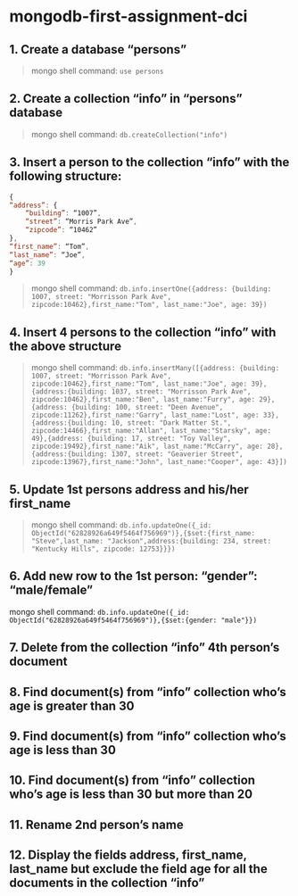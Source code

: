 # mongodb-first-assignment-dci

## 1. Create a database “persons”

> mongo shell command: `use persons` 

## 2. Create a collection “info” in “persons” database

> mongo shell command: `db.createCollection("info")`

## 3. Insert a person to the collection “info” with the following structure:
```javascript
{
“address”: {
    “building”: “1007”,
    “street”: “Morris Park Ave”,
    “zipcode”: “10462”
},
“first_name”: “Tom”,
“last_name”: “Joe”,
“age”: 39
}
```

> mongo shell command: `db.info.insertOne({address: {building: 1007, street: "Morrisson Park Ave", zipcode:10462},first_name:"Tom", last_name:"Joe", age: 39})`

## 4. Insert 4 persons to the collection “info” with the above structure

> mongo shell command: `db.info.insertMany([{address: {building: 1007, street: "Morrisson Park Ave", zipcode:10462},first_name:"Tom", last_name:"Joe", age: 39}, {address:{building: 1037, street: "Morrisson Park Ave", zipcode:10462},first_name:"Ben", last_name:"Furry", age: 29}, {address: {building: 100, street: "Deen Avenue", zipcode:11262},first_name:"Garry", last_name:"Lost", age: 33}, {address:{building: 10, street: "Dark Matter St.", zipcode:14466},first_name:"Allan", last_name:"Starsky", age: 49},{address: {building: 17, street: "Toy Valley", zipcode:19492},first_name:"Aik", last_name:"McCarry", age: 28}, {address:{building: 1307, street: "Geaverier Street", zipcode:13967},first_name:"John", last_name:"Cooper", age: 43}])
`

## 5. Update 1st persons address and his/her first_name

> mongo shell command: `db.info.updateOne({_id: ObjectId("62828926a649f5464f756969")},{$set:{first_name: "Steve",last_name: "Jackson",address:{building: 234, street: "Kentucky Hills", zipcode: 12753}}})
`

## 6. Add new row to the 1st person: “gender”: “male/female”

mongo shell command: `db.info.updateOne({_id: ObjectId("62828926a649f5464f756969")},{$set:{gender: "male"}})
`

## 7. Delete from the collection “info” 4th person’s document



## 8. Find document(s) from “info” collection who’s age is greater than 30



## 9. Find document(s) from “info” collection who’s age is less than 30



## 10. Find document(s) from “info” collection who’s age is less than 30 but more than 20



## 11. Rename 2nd person’s name



## 12. Display the fields address, first_name, last_name but exclude the field age for all the documents in the collection “info”
